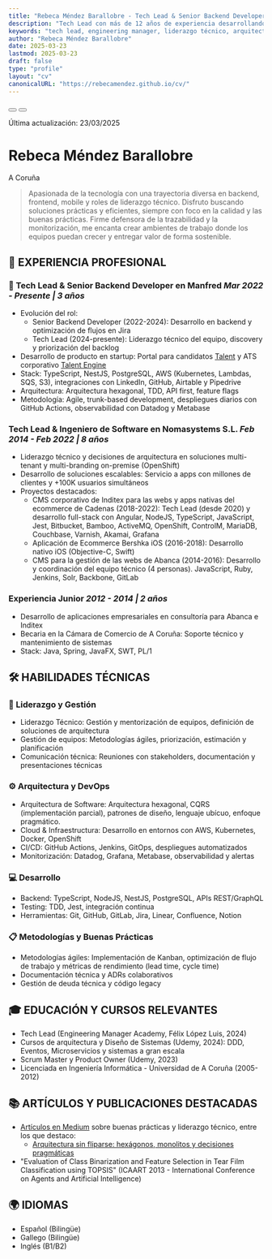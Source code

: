 ```yaml
---
title: "Rebeca Méndez Barallobre - Tech Lead & Senior Backend Developer"
description: "Tech Lead con más de 12 años de experiencia desarrollando productos y liderando equipos. Experta en arquitectura de software, gestión de equipos y desarrollo de productos escalables."
keywords: "tech lead, engineering manager, liderazgo técnico, arquitectura de software, gestión de equipos, TypeScript, NodeJS, AWS, PostgreSQL, metodologías ágiles, desarrollo backend, cloud computing, kubernetes, devops"
author: "Rebeca Méndez Barallobre"
date: 2025-03-23
lastmod: 2025-03-23
draft: false
type: "profile"
layout: "cv"
canonicalURL: "https://rebecamendez.github.io/cv/"
---
```


<!-- Open Graph / Facebook -->
<meta property="og:type" content="profile">
<meta property="og:url" content="https://rebeca-mendez.com/">
<meta property="og:title" content="Rebeca Méndez Barallobre - Tech Lead & Senior Backend Developer">
<meta property="og:description" content="Tech Lead con más de 12 años de experiencia liderando equipos técnicos y desarrollando productos de alto impacto. Experta en arquitectura de software, gestión de equipos y desarrollo de productos escalables.">
<meta property="og:image" content="https://rebeca-mendez.com/images/profile.jpg">
<meta property="og:site_name" content="CV de Rebeca Méndez">

<!-- Twitter -->
<meta property="twitter:card" content="summary_large_image">
<meta property="twitter:url" content="https://rebeca-mendez.com/">
<meta property="twitter:title" content="Rebeca Méndez Barallobre - Tech Lead & Senior Backend Developer">
<meta property="twitter:description" content="Tech Lead con más de 12 años de experiencia liderando equipos técnicos y desarrollando productos de alto impacto.">
<meta property="twitter:image" content="https://rebeca-mendez.com/images/profile.jpg">
<meta property="twitter:creator" content="@rebeca-mendez">

<!-- Schema.org markup for Google -->
<script type="application/ld+json">
{
  "@context": "https://schema.org",
  "@type": "Person",
  "name": "Rebeca Méndez Barallobre",
  "jobTitle": "Tech Lead & Senior Backend Developer",
  "url": "https://rebeca-mendez.com",
  "sameAs": [
    "https://www.linkedin.com/in/rebecamendezbarallobre/",
    "https://github.com/rebecamendez",
    "https://medium.com/@breogana",
    "https://mnf.red/rebeca/"
  ],
  "knowsAbout": [
    "TypeScript",
    "NodeJS",
    "AWS",
    "PostgreSQL",
    "Kubernetes",
    "Arquitectura de Software",
    "Gestión de Equipos",
    "Cloud Computing",
    "DevOps",
    "Metodologías Ágiles",
    "NestJS",
    "Docker",
    "CI/CD",
    "Testing",
    "Inteligencia Artificial"
  ],
  "worksFor": {
    "@type": "Organization",
    "name": "Manfred",
    "url": "https://mnf.red"
  },
  "address": {
    "@type": "PostalAddress",
    "addressLocality": "A Coruña",
    "addressCountry": "ES"
  },
  "description": "Tech Lead con más de 12 años de experiencia en desarrollo y trayectoria consolidada en liderazgo técnico. Experta en arquitectura de software, gestión de equipos y desarrollo de productos escalables.",
  "skills": [
    "Cloud Computing",
    "DevOps",
    "Arquitectura de Software",
    "Gestión de Equipos",
    "TypeScript",
    "NodeJS",
    "AWS",
    "Kubernetes",
    "PostgreSQL",
    "Metodologías Ágiles",
    "NestJS",
    "Docker",
    "CI/CD",
    "Testing"
  ]
}
</script>

<!-- Additional SEO meta tags -->
<meta name="robots" content="index, follow">
<meta name="language" content="Spanish">
<meta name="revisit-after" content="7 days">
<meta name="author" content="Rebeca Méndez Barallobre">
<meta name="generator" content="Hugo">
<meta name="theme-color" content="#ffffff">

<div class="actions">
    <button class="print-button" onclick="window.print()" title="Imprimir">
        <i class="fas fa-print"></i>
    </button>
    <button class="share-button" onclick="shareCV()" title="Compartir">
        <i class="fas fa-share-alt"></i>
    </button>
</div>

<span class="last-update">Última actualización: 23/03/2025</span>

# Rebeca Méndez Barallobre

<div class="contact-info">
    <!-- <a href="mailto:placeholder@gmail.com" title="Email">
        <i class="fas fa-envelope" aria-hidden="true"></i> placeholderk@gmail.com
    </a> -->
    <!-- <a href="tel:+3466XXXXXXXX" class="phone-number" title="Teléfono">
        <i class="fas fa-phone" aria-hidden="true"></i> <span class="phone-text">6XX XXX XXX</span>
    </a> -->
    <div class="social-links">
        <a href="https://www.linkedin.com/in/rebecamendezbarallobre/" title="LinkedIn" aria-label="Perfil de LinkedIn" target="_blank" rel="noopener noreferrer"><i class="fab fa-linkedin" aria-hidden="true"></i></a>
        <a href="https://github.com/rebecamendez" title="GitHub" aria-label="Perfil de GitHub" target="_blank" rel="noopener noreferrer"><i class="fab fa-github" aria-hidden="true"></i></a>
        <a href="https://medium.com/@breogana" title="Medium" aria-label="Perfil de Medium" target="_blank" rel="noopener noreferrer"><i class="fab fa-medium" aria-hidden="true"></i></a>
        <a href="https://mnf.red/rebeca/" title="Manfred" aria-label="Perfil de Manfred" target="_blank" rel="noopener noreferrer"><i class="fas fa-briefcase" aria-hidden="true"></i></a>
        <a href="https://rebecamendez.github.io/cv/" title="CV" aria-label="CV" target="_blank" rel="noopener noreferrer"><i class="fas fa-file-alt" aria-hidden="true"></i></a>
    </div>
</div>

<div class="location">
    <i class="fas fa-map-marker-alt" aria-hidden="true"></i> A Coruña
</div>

> Apasionada de la tecnología con una trayectoria diversa en backend, frontend, mobile y roles de <span class="highlight">liderazgo técnico</span>. Disfruto buscando soluciones prácticas y eficientes, siempre con foco en la <span class="highlight">calidad</span> y las buenas prácticas. Firme defensora de la trazabilidad y la monitorización, me encanta crear ambientes de trabajo donde los equipos puedan crecer y entregar valor de forma sostenible.

## 💼 EXPERIENCIA PROFESIONAL

### 🎯 Tech Lead & Senior Backend Developer en Manfred <em>Mar 2022 - Presente | 3 años</em>

- Evolución del rol:
  - Senior Backend Developer (2022-2024): Desarrollo en backend y optimización de flujos en Jira
  - <span class="highlight">Tech Lead</span> (2024-presente): Liderazgo técnico del equipo, discovery y priorización del backlog
- Desarrollo de <span class="highlight">producto</span> en <span class="highlight">startup</span>: Portal para candidatos [Talent](https://www.getmanfred.com/) y ATS corporativo [Talent Engine](https://talent-engine.getmanfred.com/)
- Stack: <span class="highlight">TypeScript</span>, NestJS, PostgreSQL, <span class="highlight">AWS</span> (Kubernetes, Lambdas, SQS, S3), integraciones con LinkedIn, GitHub, Airtable y Pipedrive
- Arquitectura: Arquitectura hexagonal, TDD, API first, feature flags
- Metodología: Agile, trunk-based development, despliegues diarios con GitHub Actions, observabilidad con Datadog y Metabase

### Tech Lead & Ingeniero de Software en Nomasystems S.L. <em>Feb 2014 - Feb 2022 | 8 años</em>

- Liderazgo técnico y decisiones de arquitectura en soluciones multi-tenant y multi-branding on-premise (OpenShift)
- Desarrollo de soluciones escalables: Servicio a apps con millones de clientes y <span class="highlight">+100K usuarios simultáneos</span>
- Proyectos destacados:
  - CMS corporativo de Inditex para las webs y apps nativas del ecommerce de Cadenas (2018-2022): Tech Lead (desde 2020) y desarrollo full-stack con <span class="highlight">Angular</span>, <span class="highlight">NodeJS</span>, <span class="highlight">TypeScript</span>, JavaScript, Jest, Bitbucket, Bamboo, ActiveMQ, OpenShift, ControlM, MariaDB, Couchbase, Varnish, Akamai, Grafana
  - Aplicación de Ecommerce Bershka iOS (2016-2018): Desarrollo nativo iOS (Objective-C, Swift)
  - CMS para la gestión de las webs de Abanca (2014-2016): Desarrollo y  <span class="highlight">coordinación</span> del equipo técnico (4 personas). JavaScript, Ruby, Jenkins, Solr, Backbone, GitLab

### Experiencia Junior <em>2012 - 2014  | 2 años</em>

- Desarrollo de aplicaciones empresariales en consultoría para Abanca e Inditex
- Becaria en la Cámara de Comercio de A Coruña: Soporte técnico y mantenimiento de sistemas
- Stack: Java, Spring, JavaFX, SWT, PL/1

## 🛠️ HABILIDADES TÉCNICAS

### 👥 Liderazgo y Gestión
- <span class="highlight">Liderazgo Técnico</span>: Gestión y mentorización de equipos, definición de soluciones de arquitectura
- Gestión de equipos: Metodologías ágiles, priorización, estimación y planificación
- Comunicación técnica: Reuniones con stakeholders, documentación y presentaciones técnicas

### ⚙️ Arquitectura y DevOps
- <span class="highlight">Arquitectura de Software</span>: Arquitectura hexagonal, CQRS (implementación parcial), patrones de diseño, lenguaje ubícuo, enfoque pragmático.
- Cloud & Infraestructura: Desarrollo en entornos con <span class="highlight">AWS</span>, Kubernetes, Docker, OpenShift
- CI/CD: GitHub Actions, Jenkins, GitOps, despliegues automatizados
- Monitorización: Datadog, Grafana, Metabase, observabilidad y alertas

### 💻 Desarrollo
- Backend: <span class="highlight">TypeScript</span>, NodeJS, NestJS, PostgreSQL, APIs REST/GraphQL
- Testing: TDD, Jest, integración continua
- Herramientas: Git, GitHub, GitLab, Jira, Linear, Confluence, Notion

### 📋 Metodologías y Buenas Prácticas
- Metodologías ágiles: Implementación de Kanban, optimización de flujo de trabajo y métricas de rendimiento (lead time, cycle time)
- Documentación técnica y ADRs colaborativos
- Gestión de deuda técnica y código legacy

## 🎓 EDUCACIÓN Y CURSOS RELEVANTES
- <span class="highlight">Tech Lead</span> (Engineering Manager Academy, Félix López Luis, 2024)
- Cursos de arquitectura y Diseño de Sistemas (Udemy, 2024): DDD, Eventos, Microservicios y sistemas a gran escala
- Scrum Master y Product Owner (Udemy, 2023)
- <span class="highlight">Licenciada en Ingeniería Informática</span> - Universidad de A Coruña (2005-2012)

## 📚 ARTÍCULOS Y PUBLICACIONES DESTACADAS
- [Artículos en Medium](https://medium.com/@breogana) sobre buenas prácticas y liderazgo técnico, entre los que destaco:
    - [Arquitectura sin fliparse: hexágonos, monolitos y decisiones pragmáticas](https://medium.com/p/fc27844874b3)
- "Evaluation of Class Binarization and Feature Selection in Tear Film Classification using TOPSIS" (ICAART 2013 - International Conference on Agents and Artificial Intelligence)

## 🌍 IDIOMAS
- Español (Bilingüe)
- Gallego (Bilingüe)
- Inglés (B1/B2)

<script>
function shareCV() {
    if (navigator.share) {
        navigator.share({
            title: 'CV - Rebeca Méndez',
            text: 'Tech Lead & Senior Backend Developer',
            url: window.location.href
        });
    }
}
</script>

<style>
a {
    text-decoration: underline;
    color: inherit;
}
</style> 